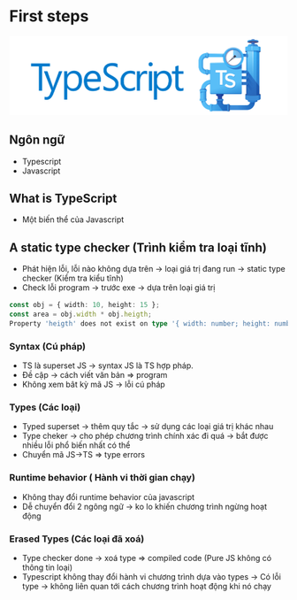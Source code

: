 # First steps
![TypeScript](https://github.com/LDK-VN/TypeScript/blob/master/resource/logo.png)
## Ngôn ngữ

* Typescript
* Javascript



## What is TypeScript

* Một biến thể của Javascript

## A static type checker (Trình kiểm tra loại tĩnh)

* Phát hiện lỗi, lỗi nào không dựa trên -> loại giá trị đang run -> static type checker (Kiểm tra kiểu tĩnh)
* Check lỗi program -> trước exe -> dựa trên loại giá trị

```ts
const obj = { width: 10, height: 15 };
const area = obj.width * obj.heigth;
Property 'heigth' does not exist on type '{ width: number; height: number; }'. Did you mean 'height'?
```

### Syntax (Cú pháp)
* TS là superset JS -> syntax JS là TS hợp pháp.
* Đề cập -> cách viết văn bản => program
* Không xem bât kỳ mã JS -> lỗi cú pháp

### Types (Các loại)
* Typed superset -> thêm quy tắc -> sử dụng các loại giá trị khác nhau
* Type cheker -> cho phép chương trình chính xác đi quá -> bắt được nhiều lỗi phổ biến nhất có thể
* Chuyển mã JS->TS => type errors

### Runtime behavior ( Hành vi thời gian chạy)
* Không thay đổi runtime behavior của javascript
* Dễ chuyển đổi 2 ngông ngữ -> ko lo khiến chương trình ngừng hoạt động

### Erased Types (Các loại đã xoá)
* Type checker done -> xoá type => compiled code (Pure JS không có thông tin loại)
* Typescript không thay đổi hành vi chương trình dựa vào types -> Có lỗi type -> không liên quan tới cách chương trình hoạt động khi nó chạy


